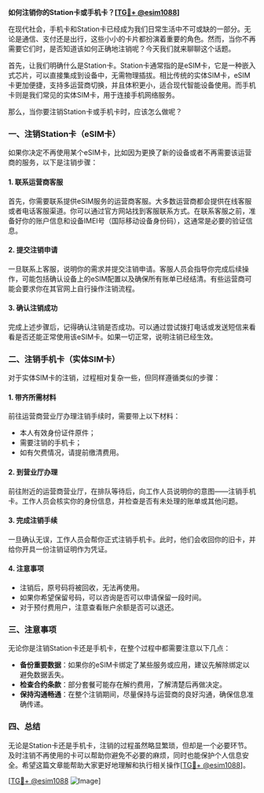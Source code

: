 **如何注销你的Station卡或手机卡？[[TG💪+ @esim1088](https://t.me/s/esim1088)]**

在现代社会，手机卡和Station卡已经成为我们日常生活中不可或缺的一部分。无论是通信、支付还是出行，这些小小的卡片都扮演着重要的角色。然而，当你不再需要它们时，是否知道该如何正确地注销呢？今天我们就来聊聊这个话题。

首先，让我们明确什么是Station卡。Station卡通常指的是eSIM卡，它是一种嵌入式芯片，可以直接集成到设备中，无需物理插拔。相比传统的实体SIM卡，eSIM卡更加便捷，支持多运营商切换，并且体积更小，适合现代智能设备使用。而手机卡则是我们常见的实体SIM卡，用于连接手机网络服务。

那么，当你要注销Station卡或手机卡时，应该怎么做呢？

### **一、注销Station卡（eSIM卡）**

如果你决定不再使用某个eSIM卡，比如因为更换了新的设备或者不再需要该运营商的服务，以下是注销步骤：

#### **1. 联系运营商客服**
首先，你需要联系提供eSIM服务的运营商客服。大多数运营商都会提供在线客服或者电话客服渠道。你可以通过官方网站找到客服联系方式。在联系客服之前，准备好你的账户信息和设备IMEI号（国际移动设备身份码），这通常是必要的验证信息。

#### **2. 提交注销申请**
一旦联系上客服，说明你的需求并提交注销申请。客服人员会指导你完成后续操作，可能包括确认设备上的eSIM配置以及确保所有账单已经结清。有些运营商可能会要求你在其官网上自行操作注销流程。

#### **3. 确认注销成功**
完成上述步骤后，记得确认注销是否成功。可以通过尝试拨打电话或发送短信来看看是否还能正常使用该eSIM卡。如果一切正常，说明注销已经生效。

### **二、注销手机卡（实体SIM卡）**

对于实体SIM卡的注销，过程相对复杂一些，但同样遵循类似的步骤：

#### **1. 带齐所需材料**
前往运营商营业厅办理注销手续时，需要带上以下材料：
- 本人有效身份证件原件；
- 需要注销的手机卡；
- 如有欠费情况，请提前缴清费用。

#### **2. 到营业厅办理**
前往附近的运营商营业厅，在排队等待后，向工作人员说明你的意图——注销手机卡。工作人员会核实你的身份信息，并检查是否有未处理的账单或其他问题。

#### **3. 完成注销手续**
一旦确认无误，工作人员会帮你正式注销手机卡。此时，他们会收回你的旧卡，并给你开具一份注销证明作为凭证。

#### **4. 注意事项**
- 注销后，原号码将被回收，无法再使用。
- 如果你希望保留号码，可以咨询是否可以申请保留一段时间。
- 对于预付费用户，注意查看账户余额是否可以退还。

### **三、注意事项**

无论你是注销Station卡还是手机卡，在整个过程中都需要注意以下几点：
- **备份重要数据**：如果你的eSIM卡绑定了某些服务或应用，建议先解除绑定以避免数据丢失。
- **检查合约条款**：部分套餐可能存在解约费用，了解清楚后再做决定。
- **保持沟通畅通**：在整个注销期间，尽量保持与运营商的良好沟通，确保信息准确传递。

### **四、总结**

无论是Station卡还是手机卡，注销的过程虽然略显繁琐，但却是一个必要环节。及时注销不再使用的卡可以帮助你避免不必要的麻烦，同时也能保护个人信息安全。希望这篇文章能帮助大家更好地理解和执行相关操作[[TG💪+ @esim1088](https://t.me/s/esim1088)]。

[[TG💪+ @esim1088](https://t.me/s/esim1088) ![Image](https://i.postimg.cc/4NQfJmqS/Snipaste-2025-05-13-00-14-12.png)]